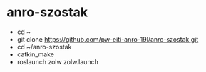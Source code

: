 # anro-szostak
  - cd ~
  - git clone https://github.com/pw-eiti-anro-19l/anro-szostak.git
  - cd ~/anro-szostak
  - catkin_make
  - roslaunch zolw zolw.launch


